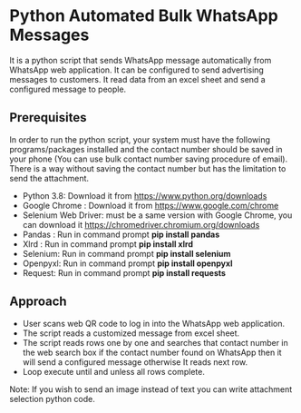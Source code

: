 # Python Automated Bulk WhatsApp Messages

It is a python script that sends WhatsApp message automatically from WhatsApp web application. It can be configured to send advertising messages to customers. It read data from an excel sheet and send a configured message to people.

## Prerequisites

In order to run the python script, your system must have the following programs/packages installed and the contact number should be saved in your phone (You can use bulk contact number saving procedure of email). There is a way without saving the contact number but has the limitation to send the attachment.
* Python 3.8: Download it from https://www.python.org/downloads
* Google Chrome : Download it from https://www.google.com/chrome
* Selenium Web Driver: must be a same version with Google Chrome, you can download it https://chromedriver.chromium.org/downloads
* Pandas : Run in command prompt **pip install pandas**
* Xlrd : Run in command prompt **pip install xlrd**
* Selenium: Run in command prompt **pip install selenium** 
* Openpyxl: Run in command prompt **pip install openpyxl**
* Request: Run in command prompt **pip install requests**

## Approach
* User scans web QR code to log in into the WhatsApp web application.
* The script reads a customized message from excel sheet.
* The script reads rows one by one and searches that contact number in the web search box if the contact number found on WhatsApp then it will send a configured message otherwise It reads next row. 
* Loop execute until and unless all rows complete.

Note: If you wish to send an image instead of text you can write attachment selection python code.